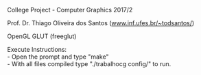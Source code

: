 College Project - Computer Graphics 2017/2

Prof. Dr. Thiago Oliveira dos Santos (www.inf.ufes.br/~todsantos/)

OpenGL
GLUT (freeglut)

Execute Instructions: <br/>
	- Open the prompt and type "make" <br/>
	- With all files compiled type "./trabalhocg config/" to run.
